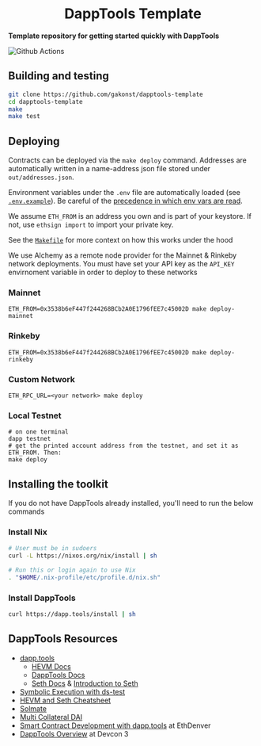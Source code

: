 # <h1 align="center"> DappTools Template </h1>

**Template repository for getting started quickly with DappTools**

![Github Actions](https://github.com/gakonst/dapptools-template/workflows/Tests/badge.svg)

## Building and testing

```sh
git clone https://github.com/gakonst/dapptools-template
cd dapptools-template
make
make test
```

## Deploying

Contracts can be deployed via the `make deploy` command. Addresses are automatically
written in a name-address json file stored under `out/addresses.json`.

Environment variables under the `.env` file are automatically loaded (see [`.env.example`](./.env.example)).
Be careful of the [precedence in which env vars are read](https://github.com/dapphub/dapptools/tree/2cf441052489625f8635bc69eb4842f0124f08e4/src/dapp#precedence).

We assume `ETH_FROM` is an address you own and is part of your keystore.
If not, use `ethsign import` to import your private key.

See the [`Makefile`](./Makefile#25) for more context on how this works under the hood

We use Alchemy as a remote node provider for the Mainnet & Rinkeby network deployments.
You must have set your API key as the `API_KEY` envirnoment variable in order to
deploy to these networks

### Mainnet

```
ETH_FROM=0x3538b6eF447f244268BCb2A0E1796fEE7c45002D make deploy-mainnet
```

### Rinkeby

```
ETH_FROM=0x3538b6eF447f244268BCb2A0E1796fEE7c45002D make deploy-rinkeby
```

### Custom Network

```
ETH_RPC_URL=<your network> make deploy
```

### Local Testnet

```
# on one terminal
dapp testnet
# get the printed account address from the testnet, and set it as ETH_FROM. Then:
make deploy
```

## Installing the toolkit

If you do not have DappTools already installed, you'll need to run the below
commands

### Install Nix

```sh
# User must be in sudoers
curl -L https://nixos.org/nix/install | sh

# Run this or login again to use Nix
. "$HOME/.nix-profile/etc/profile.d/nix.sh"
```

### Install DappTools

```sh
curl https://dapp.tools/install | sh
```

## DappTools Resources

* [dapp.tools](https://dapp.tools/)
    * [HEVM Docs](https://github.com/dapphub/dapptools/blob/master/src/hevm/README.md)
    * [DappTools Docs](https://github.com/dapphub/dapptools/tree/master/src/dapp#readme)
    * [Seth Docs](https://github.com/dapphub/dapptools/tree/master/src/seth#readme) & [Introduction to Seth](https://docs.makerdao.com/clis/seth)
* [Symbolic Execution with ds-test](https://fv.ethereum.org/2020/12/11/symbolic-execution-with-ds-test/)
* [HEVM and Seth Cheatsheet](https://kndrck.co/posts/hevm_seth_cheatsheet/)
* [Solmate](https://github.com/Rari-Capital/solmate/)
* [Multi Collateral DAI](https://github.com/makerdao/dss)
* [Smart Contract Development with dapp.tools](https://youtu.be/lPinWgaNceM) at EthDenver
* [DappTools Overview](https://youtu.be/rKQCvUp5q1w) at Devcon 3
